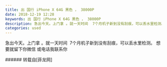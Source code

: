 ```yaml
---
title: 出 国行 iPhone X 64G 黑色 ， 38000P
date: 2018-12-19 12:28
keywords: 出 国行 iPhone X 64G 黑色 ， 38000P
description: 急出今天。上门拿 。就一天时间  7个月机子新到没有刮痕，可以丢水里检测。 想要就留下你微信 或电话我联系你
categories: used
---
```

<td class="t_f" id="postmessage_2519663">

急出今天。上门拿 。就一天时间  7个月机子新到没有刮痕，可以丢水里检测。 想要就留下你微信 或电话我联系你<br/>
</td>
###### 转载自[菲龙网]
